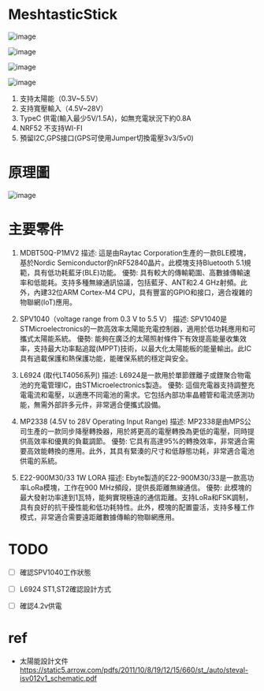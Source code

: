# MeshtasticStick
![image](./doc/pcb.jpeg)

![image](./doc/1.jpg)

![image](./doc/2.jpg)


![image](./doc/ver_1.png)

1. 支持太陽能（0.3V~5.5V）
2. 支持寬壓輸入（4.5V~28V）
3. TypeC 供電(輸入最少5V/1.5A)，如無充電狀況下約0.8A
4. NRF52 不支持WI-FI
5. 預留I2C,GPS接口(GPS可使用Jumper切換電壓3v3/5v0)

# 原理圖
![image](./doc/ver1sch.png)

# 主要零件
1. MDBT50Q-P1MV2
描述: 這是由Raytac Corporation生產的一款BLE模塊，基於Nordic Semiconductor的nRF52840晶片。此模塊支持Bluetooth 5.1規範，具有低功耗藍牙(BLE)功能。
優勢: 具有較大的傳輸範圍、高數據傳輸速率和低能耗。支持多種無線通訊協議，包括藍牙、ANT和2.4 GHz射頻。此外，內建32位ARM Cortex-M4 CPU，具有豐富的GPIO和接口，適合複雜的物聯網(IoT)應用。

2. SPV1040（voltage range from 0.3 V to 5.5 V）
描述: SPV1040是STMicroelectronics的一款高效率太陽能充電控制器，適用於低功耗應用和可攜式太陽能系統。
優勢: 能夠在廣泛的太陽照射條件下有效提高能量收集效率，支持最大功率點追蹤(MPPT)技術，以最大化太陽能板的能量輸出。此IC具有過載保護和熱保護功能，能確保系統的穩定與安全。

3. L6924 (取代LT4056系列)
描述: L6924是一款用於單節鋰離子或鋰聚合物電池的充電管理IC，由STMicroelectronics製造。
優勢: 這個充電器支持調整充電電流和電壓，以適應不同電池的需求。它包括內部功率晶體管和電流感測功能，無需外部許多元件，非常適合便攜式設備。

4. MP2338 (4.5V to 28V Operating Input Range)
描述: MP2338是由MPS公司生產的一款同步降壓轉換器，用於將更高的電壓轉換為更低的電壓，同時提供高效率和優異的負載調節。
優勢: 它具有高達95%的轉換效率，非常適合需要高效能轉換的應用。此外，其具有緊湊的尺寸和低靜態功耗，非常適合電池供電的系統。

5. E22-900M30/33 1W LORA
描述: Ebyte製造的E22-900M30/33是一款高功率LoRa模塊，工作在900 MHz頻段，提供長距離無線通信。
優勢: 此模塊的最大發射功率達到1瓦特，能夠實現極遠的通信距離。支持LoRa和FSK調制，具有良好的抗干擾性能和低功耗特性。此外，模塊的配置靈活，支持多種工作模式，非常適合需要遠距離數據傳輸的物聯網應用。

# TODO
- [ ] 確認SPV1040工作狀態
- [ ] L6924 ST1,ST2確認設計方式
- [ ] 確認4.2v供電


# ref

- 太陽能設計文件
https://static5.arrow.com/pdfs/2011/10/8/19/12/15/660/st_/auto/steval-isv012v1_schematic.pdf